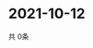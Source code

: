 # 2021-10-12
  共 0条

  <!-- BEGIN -->
  <!-- 最后更新时间Tue Oct 12 2021 15:05:08 GMT+0000 (Coordinated Universal Time) -->
  
  <!-- END -->
  
  